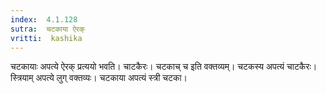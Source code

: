```yaml
---
index:  4.1.128
sutra:  चटकाया ऐरक्
vritti:  kashika 
---
```


चटकायाः अपत्ये ऐरक् प्रत्ययो भवति। चाटकैरः। चटकाच् च इति वक्तव्यम्। चटकस्य अपत्यं चाटकैरः। स्त्रियाम् अपत्ये लुग् वक्तव्यः। चटकाया अपत्यं स्त्री चटका।

